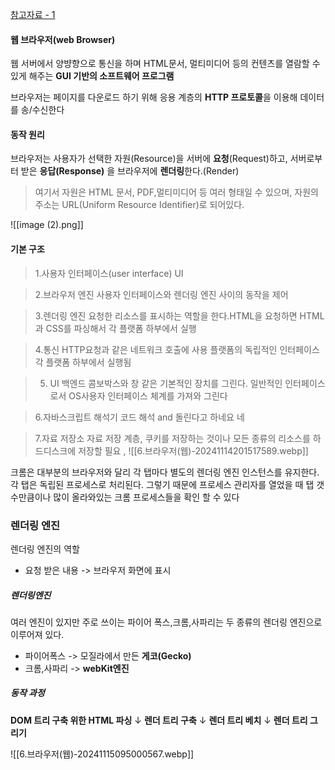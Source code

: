 [참고자료 - 1](https://velog.io/@brian_kim/%EB%B8%8C%EB%9D%BC%EC%9A%B0%EC%A0%80%EC%9D%98-%EC%9E%91%EB%8F%99-%EC%9B%90%EB%A6%AC)

#### 웹 브라우저(web Browser)
웹 서버에서 양뱡향으로 통신을 하며 HTML문서, 멀티미디어 등의 컨텐츠를 열람할 수 있게 해주는 **GUI 기반의 소프트웨어 프로그램**

브라우저는 페이지를 다운로드 하기 위해 응용 계층의 **HTTP 프로토콜**을 이용해 데이터를 송/수신한다


#### 동작 원리
브라우저는 사용자가 선택한 자원(Resource)을 서버에 **요청**(Request)하고, 서버로부터 받은 **응답(Response)** 을 브라우저에 **렌더링**한다.(Render)

>여기서 자원은 HTML 문서, PDF,멀티미디어 등 여러 형태일 수 있으며, 자원의 주소는 URL(Uniform Resource Identifier)로 되어있다.


![[image (2).png]]

#### 기본 구조
>1.사용자 인터페이스(user interface)
>UI

>2.브라우저 엔진
>사용자 인터페이스와 렌더링 엔진 사이의 동작을 제어

>3.렌더링 엔진
>요청한 리소스를 표시하는 역할을 한다.HTML을 요청하면 HTML과 CSS를 파싱해서 각 플랫폼 하부에서 실행

>4.통신
>HTTP요청과 같은 네트워크 호출에 사용
>플랫폼의 독립적인 인터페이스
>각 플랫폼 하부에서 실행됨

>5. UI 백엔드
>콤보박스와 창 같은 기본적인 장치를 그린다.
>일반적인 인터페이스로서 OS사용자 인터페이스 체계를 가져와 그린다

>6.자바스크립트 해석기
>코드 해석 and 돌린다고 하네요 네

>7.자료 저장소
>자료 저장 계층, 쿠키를 저장하는 것이나 모든 종류의 리소스를 하드디스크에 저장할 필요 ,
![[6.브라우저(웹)-20241114201517589.webp]]

크롬은 대부분의 브라우저와 달리 각 탭마다 별도의 렌더링 엔진 인스턴스를 유지한다. 각 탭은 독립된 프로세스로 처리된다. 그렇기 때문에 프로세스 관리자를 열었을 때 탭 갯수만큼이나 많이 올라와있는 크롬 프로세스들을 확인 할 수 있다



### 렌더링 엔진
렌더링 엔진의 역할
- 요청 받은 내용 -> 브라우저 화면에 표시
##### 렌더링엔진
여러 엔진이 있지만 주로 쓰이는 파이어 폭스,크롬,사파리는 두 종류의 렌더링 엔진으로 이루어져 있다.
- 파이어폭스 -> 모질라에서 만든 **게코(Gecko)**
- 크롬,사파리 -> **webKit엔진**

##### 동작 과정

**DOM 트리 구축 위한 HTML 파싱** 
↓
**렌더 트리 구축**
↓
**렌더 트리 베치**
↓
**렌더 트리 그리기**


![[6.브라우저(웹)-20241115095000567.webp]]